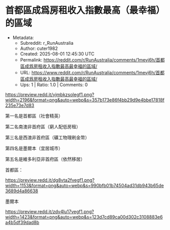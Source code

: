 # 首都區成爲房租收入指數最高（最幸福）的區域

- Metadata:
  - Subreddit: r_RunAustralia
  - Author: cuter1982
  - Created: 2025-08-01 12:45:30 UTC
  - Permalink: https://reddit.com/r/RunAustralia/comments/1mevj6h/首都區成爲房租收入指數最高最幸福的區域/
  - URL: https://www.reddit.com/r/RunAustralia/comments/1mevj6h/首都區成爲房租收入指數最高最幸福的區域/
  - Ups: 1 | Ratio: 1.0 | Comments: 0


<https://preview.redd.it/vjmbkzsolegf1.png?width=2196&format=png&auto=webp&s=357b173e86f4bb29d9e4bbe17818f235e73e7d83>

第一名是首都區（社會精英）

第二名南澳非首府區（窮人配低房租）

第三名是西澳非首府區（礦工物理刷金幣）

第四名是墨爾本（宜居城市）

第五名是維多利亞非首府區（依然移居）

首都區：

<https://preview.redd.it/dg8vta2fvegf1.png?width=1153&format=png&auto=webp&s=990bfb01b74504ad31db943b65de3689d4a86638>

墨爾本

<https://preview.redd.it/zdv4lu17vegf1.png?width=1423&format=png&auto=webp&s=123d7cd89ca00d302c3108883e6a4b5df39dad8b>


